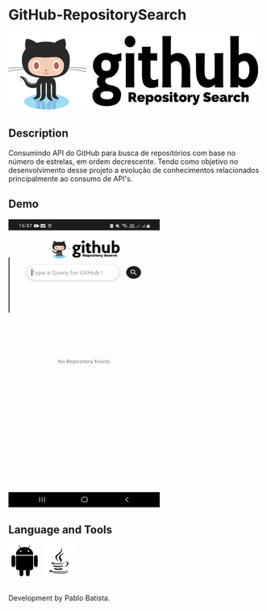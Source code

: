 # GitHub-RepositorySearch

![logo](https://github.com/pabloreis5/GitHub-RepositorySearch/blob/main/app/src/main/res/drawable/repositorysearch.png)

## Description
Consumindo API do GitHub para busca de repositórios com base no número de estrelas, em ordem decrescente.
Tendo como objetivo no desenvolvimento desse projeto a evolução de conhecimentos relacionados principalmente ao consumo de API's.

## Demo
<img src="https://github.com/pabloreis5/GitHub-RepositorySearch/blob/main/demo.gif" width="300" height="570"/>

## Language and Tools
![android](https://github.com/vorillaz/devicons/blob/master/!SVG/android.svg)
![java](https://github.com/vorillaz/devicons/blob/master/!SVG/java.svg)

## 
Development by Pablo Batista.

